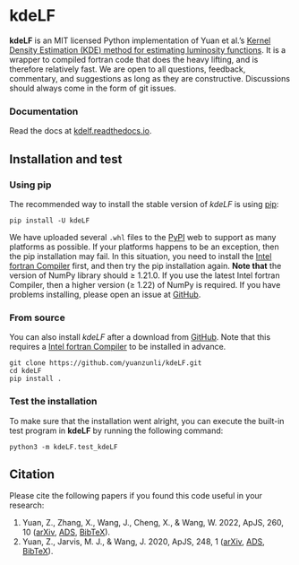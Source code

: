 # kdeLF

**kdeLF** is an MIT licensed Python implementation of Yuan et al.’s [Kernel Density Estimation (KDE) method for estimating luminosity functions](https://arxiv.org/abs/2203.06700). It is a wrapper to compiled fortran code that does the heavy lifting, and is therefore relatively fast. We are open to all questions, feedback, commentary, and suggestions as long as they are constructive. Discussions should always come in the form of git issues. 

### Documentation

Read the docs at [kdelf.readthedocs.io](https://kdelf.readthedocs.io/en/latest/).

## Installation and test

### Using pip

The recommended way to install the stable version of *kdeLF* is using [pip](http://www.pip-installer.org/):

```
pip install -U kdeLF
```

We have uploaded several `.whl` files to the [PyPI](https://pypi.org/project/kdeLF) web to support as many platforms as possible. If your platforms happens to be an exception, then the pip installation may fail. In this situation, you need to install the [Intel fortran Compiler](https://www.intel.com/content/www/us/en/developer/articles/news/free-intel-software-developer-tools.html) first, and then try the pip installation again.  **Note that** the version of NumPy library should ≥ 1.21.0. If you use the latest Intel fortran Compiler, then a higher version (≥ 1.22) of NumPy is required. If you have problems installing, please open an issue at [GitHub](https://github.com/yuanzunli/kdeLF/issues).

### From source

You can also install *kdeLF* after a download from [GitHub](https://github.com/yuanzunli/kdeLF/). Note that this requires a [Intel fortran Compiler](https://www.intel.com/content/www/us/en/developer/articles/news/free-intel-software-developer-tools.html) to be installed in advance.

```
git clone https://github.com/yuanzunli/kdeLF.git
cd kdeLF
pip install .
```

### Test the installation

To make sure that the installation went alright, you can execute the built-in test program in **kdeLF** by running the following command:

```
python3 -m kdeLF.test_kdeLF
```

## Citation

Please cite the following papers if you found this code useful in your research:
1. Yuan, Z., Zhang, X., Wang, J., Cheng, X., & Wang, W. 2022, ApJS, 260, 10 ([arXiv](https://arxiv.org/abs/2203.06700), [ADS](https://ui.adsabs.harvard.edu/abs/2022ApJS..260....10Y), [BibTeX](https://ui.adsabs.harvard.edu/abs/2022ApJS..260....10Y/exportcitation)).
2. Yuan, Z., Jarvis, M. J., & Wang, J. 2020, ApJS, 248, 1 ([arXiv](https://arxiv.org/abs/2003.13373), [ADS](https://ui.adsabs.harvard.edu/abs/2020ApJS..248....1Y), [BibTeX](https://ui.adsabs.harvard.edu/abs/2020ApJS..248....1Y/exportcitation)).


